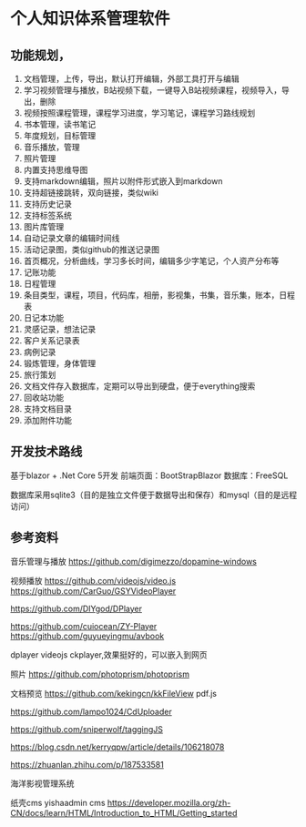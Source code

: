 # 个人知识体系管理软件

## 功能规划，
1. 文档管理，上传，导出，默认打开编辑，外部工具打开与编辑
2. 学习视频管理与播放，B站视频下载，一键导入B站视频课程，视频导入，导出，删除
3. 视频按照课程管理，课程学习进度，学习笔记，课程学习路线规划
4. 书本管理，读书笔记
5. 年度规划，目标管理
6. 音乐播放，管理
7. 照片管理
8. 内置支持思维导图
9. 支持markdown编辑，照片以附件形式嵌入到markdown
10. 支持超链接跳转，双向链接，类似wiki
11. 支持历史记录
12. 支持标签系统
13. 图片库管理
14. 自动记录文章的编辑时间线
15. 活动记录图，类似github的推送记录图
16. 首页概况，分析曲线，学习多长时间，编辑多少字笔记，个人资产分布等
17. 记账功能
18. 日程管理
19. 条目类型，课程，项目，代码库，相册，影视集，书集，音乐集，账本，日程表
20. 日记本功能
21. 灵感记录，想法记录
22. 客户关系记录表
23. 病例记录
24. 锻炼管理，身体管理
25. 旅行策划
26. 文档文件存入数据库，定期可以导出到硬盘，便于everything搜索
27. 回收站功能
28. 支持文档目录
29. 添加附件功能


## 开发技术路线
基于blazor + .Net Core 5开发
前端页面：BootStrapBlazor
数据库：FreeSQL


数据库采用sqlite3（目的是独立文件便于数据导出和保存）和mysql（目的是远程访问）




## 参考资料
音乐管理与播放
https://github.com/digimezzo/dopamine-windows

视频播放 https://github.com/videojs/video.js
https://github.com/CarGuo/GSYVideoPlayer

https://github.com/DIYgod/DPlayer

https://github.com/cuiocean/ZY-Player
https://github.com/guyueyingmu/avbook

dplayer
videojs
ckplayer,效果挺好的，可以嵌入到网页

照片
https://github.com/photoprism/photoprism

文档预览
https://github.com/kekingcn/kkFileView
pdf.js

https://github.com/lampo1024/CdUploader

https://github.com/sniperwolf/taggingJS

https://blog.csdn.net/kerryqpw/article/details/106218078



https://zhuanlan.zhihu.com/p/187533581


海洋影视管理系统

纸壳cms
yishaadmin cms
https://developer.mozilla.org/zh-CN/docs/learn/HTML/Introduction_to_HTML/Getting_started
